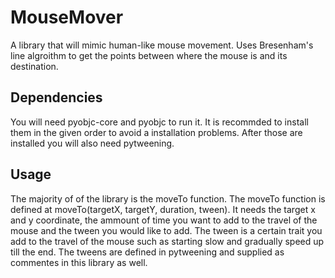 # MouseMover
A library that will mimic human-like mouse movement. Uses Bresenham's line algroithm to get the points between where the
mouse is and its destination.

## Dependencies
You will need pyobjc-core and pyobjc to run it. It is recommded to install them in the given order to avoid a installation
problems. After those are installed you will also need pytweening.

## Usage
The majority of of the library is the moveTo function. The moveTo function is defined at 
moveTo(targetX, targetY, duration, tween). It needs the target x and y coordinate, the ammount of time you want to add
to the travel of the mouse and the tween you would like to add. The tween is a certain trait you add to the travel of the mouse
such as starting slow and gradually speed up till the end. The tweens are defined in pytweening and supplied as commentes in this
library as well.
